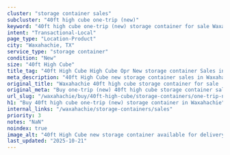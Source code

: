 ```yaml
---
cluster: "storage container sales"
subcluster: "40ft high cube one-trip (new)"
keyword: "40ft high cube one-trip (new) storage container for sale Waxahachie, TX"
intent: "Transactional-Local"
page_type: "Location-Product"
city: "Waxahachie, TX"
service_type: "storage container"
condition: "New"
size: "40ft High Cube"
title_tag: "40ft High Cube High Cube Opr New storage container Sales in Waxahachie | LC Container"
meta_description: "40ft High Cube new storage container sales in Waxahachie. High cube containers with extra height. Fast delivery, competitive pricing. Serving storage containers area. Quote ID: HOY. Call (214) 524-4168 for your free quote today."
original_title: "Waxahachie 40ft high cube storage container for sale | LC"
original_meta: "Buy one-trip (new) 40ft high cube storage container sale with local delivery in Waxahachie, TX. LC Container — local Since 2003. Request a fast quote today."
url_slug: "/waxahachie/buy/40ft-high-cube/storage-containers/one-trip-new"
h1: "Buy 40ft high cube one-trip (new) storage container in Waxahachie"
internal_links: "/waxahachie/storage-containers/sales"
priority: 3
notes: "NaN"
noindex: true
image_alt: "40ft High Cube new storage container available for delivery in Waxahachie"
last_updated: "2025-10-21"
---
```


<!-- TODO: Add unique city/inventory copy, images, and internal links here. -->

